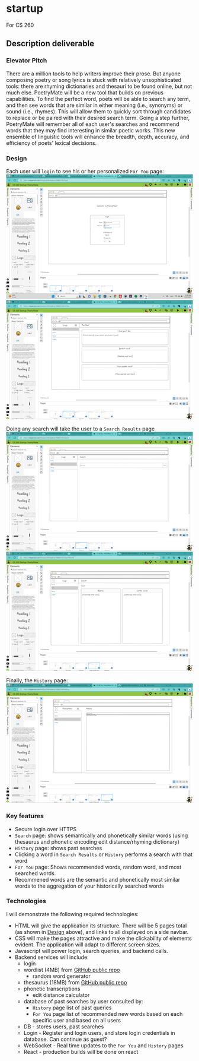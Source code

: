 # startup
For CS 260

## Description deliverable

### Elevator Pitch
There are a million tools to help writers improve their prose. But anyone composing poetry or song lyrics is stuck with relatively unsophisticated tools: there are rhyming dictionaries and thesauri to be found online, but not much else. PoetryMate will be a new tool that builds on previous capabilities. To find the perfect word, poets will be able to search any term, and then see words that are similar in either meaning (i.e., synonyms) or sound (i.e., rhymes). This will allow them to quickly sort through candidates to replace or be paired with their desired search term. Going a step further, PoetryMate will remember all of each user's searches and recommend words that they may find interesting in similar poetic works.  This new ensemble of linguistic tools will enhance the breadth, depth, accuracy, and efficiency of poets' lexical decisions. 

### Design
Each user will `login` to see his or her personalized `For You` page:
![Login](loginDesign.png)
![For You](foryouDesign.png)

Doing any search will take the user to a `Search Results` page
![Search](searchDesign.png)
![Search results](searchresultDesign.png)

Finally, the `History` page:
![History](historyDesign.png)



### Key features
- Secure login over HTTPS
- `Search` page: shows semantically and phonetically similar words (using thesaurus and phonetic encoding edit distance/rhyming dictionary)
- `History` page: shows past searches
- Clicking a word in `Search Results` or `History` performs a search with that word
- `For You` page: Shows recommended words, random word, and most searched words.
- Recommened words are the semantic and phonetically most similar words to the aggregation of your historically searched words



### Technologies
I will demonstrate the following required technologies:
- HTML will give the application its structure. There will be 5 pages total (as shown in [Design](Design) above), and links to all displayed on a side navbar.
- CSS will make the pages attractive and make the clickability of elements evident. The application will adapt to different screen sizes.
- Javascript will power login, search queries, and backend calls.
- Backend services will include:
  - login
  - wordlist (4MB) from [GitHub public repo](https://github.com/dwyl/english-words/blob/master/words_alpha.txt)
    - random word generator
  - thesaurus (18MB)  from [GitHub public repo](https://github.com/zaibacu/thesaurus/blob/master/en_thesaurus.jsonl)
  - phonetic transcriptions 
    - edit distance calculator
  - database of past searches by user consulted by:
    - `History` page list of past queries
    - `For You` page list of recommended new words based on each specific user and based on all users
  - DB - stores users, past searches
  - Login - Register and login users, and store login credentials in database. Can continue as guest?
  - WebSocket - Real time updates to the `For You` and `History` pages
  - React - production builds will be done on react
